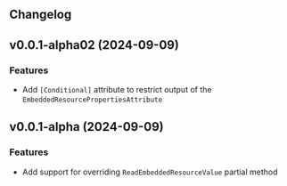 Changelog
--- 

## v0.0.1-alpha02 (2024-09-09)

### Features

* Add `[Conditional]` attribute to restrict output of the `EmbeddedResourcePropertiesAttribute`

## v0.0.1-alpha (2024-09-09)

### Features

* Add support for overriding `ReadEmbeddedResourceValue` partial method
